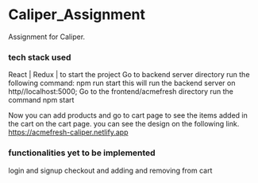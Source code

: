 # Caliper_Assignment
Assignment for Caliper.

### tech stack used
React | Redux |
to start the project
Go to backend server directory 
run the following command:
npm run start
this will run the backend server on http//localhost:5000;
Go to the frontend/acmefresh directory run the command 
npm start

Now you can add products and go to cart page to see the items added in the cart on the cart page.
you can see the design on the following link.
https://acmefresh-caliper.netlify.app

### functionalities yet to be implemented
login and signup
checkout and adding and removing from cart